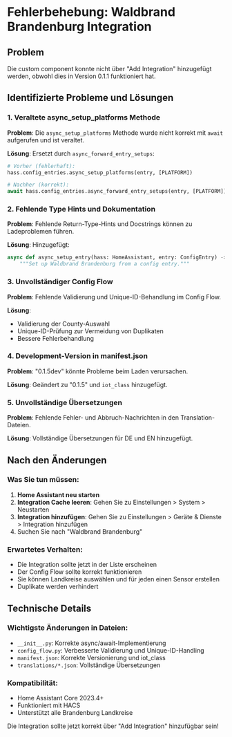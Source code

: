 # Fehlerbehebung: Waldbrand Brandenburg Integration

## Problem
Die custom component konnte nicht über "Add Integration" hinzugefügt werden, obwohl dies in Version 0.1.1 funktioniert hat.

## Identifizierte Probleme und Lösungen

### 1. **Veraltete async_setup_platforms Methode**
**Problem**: Die `async_setup_platforms` Methode wurde nicht korrekt mit `await` aufgerufen und ist veraltet.

**Lösung**: Ersetzt durch `async_forward_entry_setups`:
```python
# Vorher (fehlerhaft):
hass.config_entries.async_setup_platforms(entry, [PLATFORM])

# Nachher (korrekt):
await hass.config_entries.async_forward_entry_setups(entry, [PLATFORM])
```

### 2. **Fehlende Type Hints und Dokumentation**
**Problem**: Fehlende Return-Type-Hints und Docstrings können zu Ladeproblemen führen.

**Lösung**: Hinzugefügt:
```python
async def async_setup_entry(hass: HomeAssistant, entry: ConfigEntry) -> bool:
    """Set up Waldbrand Brandenburg from a config entry."""
```

### 3. **Unvollständiger Config Flow**
**Problem**: Fehlende Validierung und Unique-ID-Behandlung im Config Flow.

**Lösung**: 
- Validierung der County-Auswahl
- Unique-ID-Prüfung zur Vermeidung von Duplikaten
- Bessere Fehlerbehandlung

### 4. **Development-Version in manifest.json**
**Problem**: "0.1.5dev" könnte Probleme beim Laden verursachen.

**Lösung**: Geändert zu "0.1.5" und `iot_class` hinzugefügt.

### 5. **Unvollständige Übersetzungen**
**Problem**: Fehlende Fehler- und Abbruch-Nachrichten in den Translation-Dateien.

**Lösung**: Vollständige Übersetzungen für DE und EN hinzugefügt.

## Nach den Änderungen

### Was Sie tun müssen:
1. **Home Assistant neu starten**
2. **Integration Cache leeren**: Gehen Sie zu Einstellungen > System > Neustarten
3. **Integration hinzufügen**: Gehen Sie zu Einstellungen > Geräte & Dienste > Integration hinzufügen
4. Suchen Sie nach "Waldbrand Brandenburg"

### Erwartetes Verhalten:
- Die Integration sollte jetzt in der Liste erscheinen
- Der Config Flow sollte korrekt funktionieren
- Sie können Landkreise auswählen und für jeden einen Sensor erstellen
- Duplikate werden verhindert

## Technische Details

### Wichtigste Änderungen in Dateien:
- `__init__.py`: Korrekte async/await-Implementierung
- `config_flow.py`: Verbesserte Validierung und Unique-ID-Handling
- `manifest.json`: Korrekte Versionierung und iot_class
- `translations/*.json`: Vollständige Übersetzungen

### Kompatibilität:
- Home Assistant Core 2023.4+
- Funktioniert mit HACS
- Unterstützt alle Brandenburg Landkreise

Die Integration sollte jetzt korrekt über "Add Integration" hinzufügbar sein!